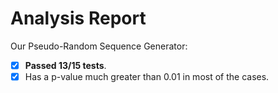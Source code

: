# Analysis Report
Our Pseudo-Random Sequence Generator:
- [x] **Passed 13/15 tests**.
- [x] Has a p-value much greater than 0.01 in most of the cases. 

